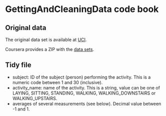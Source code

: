# GettingAndCleaningData code book

## Original data

The original data set is available at [UCI](http://archive.ics.uci.edu/ml/datasets/Human+Activity+Recognition+Using+Smartphones).

Coursera provides a ZIP with the [data sets](https://d396qusza40orc.cloudfront.net/getdata%2Fprojectfiles%2FUCI%20HAR%20Dataset.zip). 


## Tidy file

* subject: ID of the subject (person) performing the activity. This is a numeric code between 1 and 30 (inclusive).
* activity_name: name of the activity. This is a string, value can be one of LAYING, SITTING, STANDING, WALKING, WALKING_DOWNSTAIRS or WALKING_UPSTAIRS.
* averages of several measurements (see below). Decimal value between -1 and 1.
